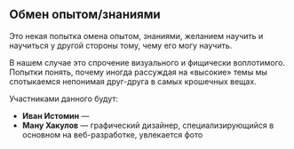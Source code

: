 ## Обмен опытом/знаниями
Это некая попытка омена опытом, знаниями, желанием научить и научиться у другой стороны тому, чему его могу научить.

В нашем случае это спрочение визуального и фищически воплотимого. Попытки понять, почему иногда рассуждая на «высокие» темы мы спотыкаемся непонимая друг-друга в самых крошечных вещах.

Участниками данного будут:
- **Иван Истомин** — 
- **Ману Хакулов** — графический дизайнер, специализирующийся в основном на веб-разработке, увлекается фото
<!--stackedit_data:
eyJoaXN0b3J5IjpbLTE5OTc3MDUxNl19
-->